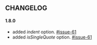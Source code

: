 ## CHANGELOG

#### 1.8.0
* added *indent* option. [#issue-61](https://github.com/Jimdo/typings-for-css-modules-loader/issues/61)
* added *isSingleQuote* option. [#issue-61](https://github.com/Jimdo/typings-for-css-modules-loader/issues/61)

